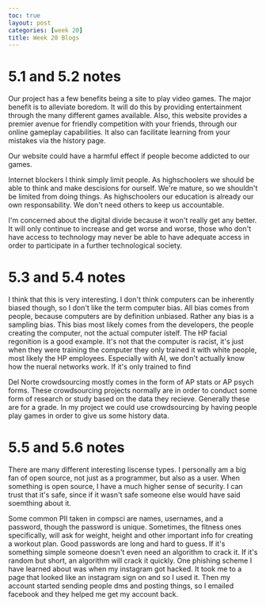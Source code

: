 ```yaml
---
toc: true
layout: post
categories: [week 20]
title: Week 20 Blogs 
---
```


# 5.1 and 5.2 notes

Our project has a few benefits being a site to play video games. The major benefit is to alleviate boredom. It will do this by providing entertainment through the many different games available. Also, this website provides a premier avenue for friendly competition with your friends, through our online gameplay capabilities. It also can facilitate learning from your mistakes via the history page. 

Our website could have a harmful effect if people become addicted to our games. 


Internet blockers I think simply limit people. As highschoolers we should be able to think and make descisions for ourself. We're mature, so we shouldn't be limited from doing things. As highschoolers our education is already our own responsability. We don't need others to keep us accountable. 

I'm concerned about the digital divide because it won't really get any better. It will only continue to increase and get worse and worse, those who don't have access to technology may never be able to have adequate access in order to participate in a further technological society. 


# 5.3 and 5.4 notes

I think that this is very interesting. I don't think computers can be inherently biased though, so I don't like the term computer bias. All bias comes from people, because computers are by definition unbiased. Rather any bias is a sampling bias. This bias most likely comes from the developers, the people creating the computer, not the actual computer istelf. The HP facial regonition is a good example. It's not that the computer is racist, it's just when they were training the computer they only trained it with white people, most likely the HP employees. Especially with AI, we don't actually know how the nueral networks work. If it's only trained to find

Del Norte crowdsourcing mostly comes in the form of AP stats or AP psych forms. These crowdsourcing projects normally are in order to conduct some form of research or study based on the data they recieve. Generally these are for a grade. In my project we could use crowdsourcing by having people play games in order to give us some history data. 

# 5.5 and 5.6 notes

There are many different interesting liscense types. I personally am a big fan of open source, not just as a programmer, but also as a user. When something is open source, I have a much higher sense of security. I can trust that it's safe, since if it wasn't safe someone else would have said soemthing about it. 

Some common PII taken in compsci are names, usernames, and a password, though the password is unique. Sometimes, the fitness ones specifically, will ask for weight, height and other important info for creating a workout plan. Good passwords are long and hard to guess. If it's something simple someone doesn't even need an algorithm to crack it. If it's random but short, an algorithm will crack it quickly. One phishing scheme I have learned about was when my instagram got hacked. It took me to a page that looked like an instagram sign on and so I used it. Then my account started sending people dms and posting things, so I emailed facebook and they helped me get my account back. 

